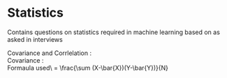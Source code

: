 # Statistics
Contains questions on statistics required in machine learning based on as asked in interviews


Covariance and Corrlelation :\
Covariance :\
Formaula used\ = \frac{\sum (X-\bar{X})(Y-\bar{Y})}{N}



 



